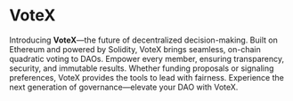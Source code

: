 # VoteX
Introducing **VoteX**—the future of decentralized decision-making. Built on Ethereum and powered by Solidity, VoteX brings seamless, on-chain quadratic voting to DAOs. Empower every member, ensuring transparency, security, and immutable results. Whether funding proposals or signaling preferences, VoteX provides the tools to lead with fairness. Experience the next generation of governance—elevate your DAO with VoteX.
